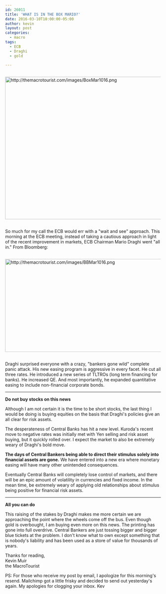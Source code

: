```yaml
---
id: 26011
title: 'WHAT IS IN THE BOX MARIO?'
date: 2016-03-10T10:00:00-05:00
author: kevin
layout: post
categories:
  - macro
tags:
  - ECB
  - Draghi
  - gold
   
---
```

<a href="http://themacrotourist.com/images/BoxMar1016.png"><img src="http://themacrotourist.com/images/BoxMar1016.png" alt="http://themacrotourist.com/images/BoxMar1016.png" width="750" height="460" style="margin:30px auto;display:block;"></a>

So much for my call the ECB would err with a "wait and see" approach.  This morning at the ECB meeting, instead of taking a cautious approach in light of the recent improvement in markets, ECB Chairman Mario Draghi went "all in."  From Bloomberg:

<a href="http://themacrotourist.com/images/BBMar1016.png"><img src="http://themacrotourist.com/images/BBMar1016.png" alt="http://themacrotourist.com/images/BBMar1016.png" width="600" height="300" style="margin:30px auto;display:block;"></a>

Draghi surprised everyone with a crazy, "bankers gone wild" complete panic attack.  His new easing program is aggressive in every facet.  He cut all three rates.  He introduced a new series of TLTROs (long term financing for banks).  He increased QE.  And most importantly, he expanded quantitative easing to include non-financial corporate bonds.

---
**Do not buy stocks on this news**

Although I am not certain it is the time to be short stocks, the last thing I would be doing is buying equities on the basis that Draghi's policies give an all clear for risk assets.

The desperateness of Central Banks has hit a new level.  Kuroda's recent move to negative rates was initially met with Yen selling and risk asset buying, but it quickly rolled over.  I expect the market to also be extremely weary of Draghi's bold move.

**The days of Central Bankers being able to direct their stimulus solely into financial assets are gone.**  We have entered into a new era where monetary easing will have many other unintended consequences.

Eventually Central Banks will completely lose control of markets, and there will be an epic amount of volatility in currencies and fixed income.  In the mean time, be extremely weary of applying old relationships about stimulus being positive for financial risk assets.

---
**All you can do**

This raising of the stakes by Draghi makes me more certain we are approaching the point where the wheels come off the bus. Even though gold is overbought, I am buying even more on this news.  The printing has gone into full overdrive.  Central Bankers are just tossing bigger and bigger blue tickets at the problem.  I don't know what to own except something that is nobody's liability and has been used as a store of value for thousands of years.

Thanks for reading,  
Kevin Muir  
the MacroTourist  

PS:  For those who receive my post by email, I apologize for this morning's resend.  Mailchimp got a little frisky and decided to send out yesterday's again.  My apologies for clogging your inbox.  Kev





